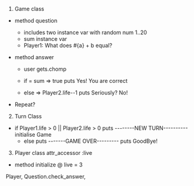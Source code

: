 1. Game class

  - method question
      - includes two instance var with random num 1..20
      - sum instance var
      - Player1: What does #{a} + b equal?
  - method answer
      - user gets.chomp
      - if = sum => true
          puts Yes! You are correct

      - else  => 
          Player2.life--1
          puts Seriously? No!

  - Repeat?

2.  Turn Class

- if Player1.life > 0 || Player2.life > 0
          puts --------NEW TURN----------
  initialise Game
  - else 
      puts -------GAME OVER---------
      puts GoodBye!



3. Player class
  attr_accessor :live

  - method initialize 
    @ live = 3


    
Player, Question.check_answer, 
        


